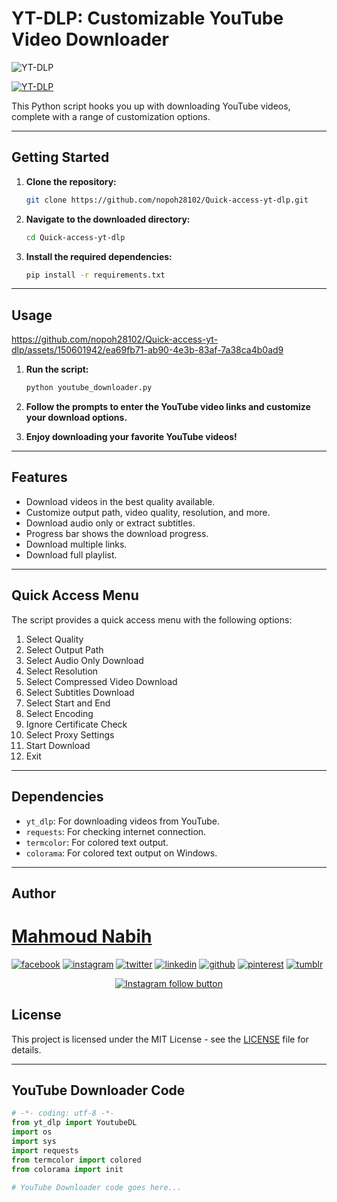 # YT-DLP: Customizable YouTube Video Downloader

![YT-DLP](https://user-images.githubusercontent.com/18350557/176309783-0785949b-9127-417c-8b55-ab5a4333674e.gif)

[![YT-DLP](https://raw.githubusercontent.com/yt-dlp/yt-dlp/master/.github/banner.svg)](#readme)

This Python script hooks you up with downloading YouTube videos, complete with a range of customization options.

---

## Getting Started

1. **Clone the repository:**
    ```bash
    git clone https://github.com/nopoh28102/Quick-access-yt-dlp.git
    ```

2. **Navigate to the downloaded directory:**
    ```bash
    cd Quick-access-yt-dlp
    ```

3. **Install the required dependencies:**
    ```bash
    pip install -r requirements.txt
    ```

---

## Usage
https://github.com/nopoh28102/Quick-access-yt-dlp/assets/150601942/ea69fb71-ab90-4e3b-83af-7a38ca4b0ad9

1. **Run the script:**
    ```bash
    python youtube_downloader.py
    ```

2. **Follow the prompts to enter the YouTube video links and customize your download options.**

3. **Enjoy downloading your favorite YouTube videos!**

---

## Features

- Download videos in the best quality available.
- Customize output path, video quality, resolution, and more.
- Download audio only or extract subtitles.
- Progress bar shows the download progress.
- Download multiple links.
- Download full playlist.

---

## Quick Access Menu

The script provides a quick access menu with the following options:

1. Select Quality
2. Select Output Path
3. Select Audio Only Download
4. Select Resolution
5. Select Compressed Video Download
6. Select Subtitles Download
7. Select Start and End
8. Select Encoding
9. Ignore Certificate Check
10. Select Proxy Settings
11. Start Download
12. Exit

---

## Dependencies

- `yt_dlp`: For downloading videos from YouTube.
- `requests`: For checking internet connection.
- `termcolor`: For colored text output.
- `colorama`: For colored text output on Windows.

---

## Author

# [Mahmoud Nabih](https://github.com/nopoh28102)

<!-- display the social media buttons in your README -->

[![facebook](https://github.com/shikhar1020jais1/Git-Social/blob/master/Icons/Facebook.png (Facebook))][1]
[![instagram](https://github.com/shikhar1020jais1/Git-Social/blob/master/Icons/Instagram.png (Instagram))][2]
[![twitter](https://github.com/shikhar1020jais1/Git-Social/blob/master/Icons/Twitter.png (Twitter))][3]
[![linkedin](https://github.com/shikhar1020jais1/Git-Social/blob/master/Icons/LinkedIn.png (LinkedIn))][4]
[![github](https://github.com/shikhar1020jais1/Git-Social/blob/master/Icons/Github.png (Github))][5]
[![pinterest](https://github.com/shikhar1020jais1/Git-Social/blob/master/Icons/pinterest.png (Pinterest))][6]
[![tumblr](https://github.com/shikhar1020jais1/Git-Social/blob/master/Icons/tumblr.png (Tumblr))][7]

<!-- To Link your profile to the media buttons -->

[1]: https://www.facebook.com/username
[2]: https://www.instagram.com/username
[3]: https://www.twitter.com/username
[4]: https://www.linkedin.com/in/username
[5]: https://www.github.com/nopoh28102
[6]: https://in.pinterest.com/username
[7]: https://username.tumblr.com


<div align="center">
  <a href="https://www.instagram.com/m.nopoh/">
    <img src="https://img.shields.io/badge/Follow%20%40m.nopoh-Follow%20on%20Instagram-833AB4?logo=instagram&style=for-the-badge" alt="Instagram follow button">
  </a>
</div>




## License

This project is licensed under the MIT License - see the [LICENSE](LICENSE) file for details.

---

## YouTube Downloader Code

```python
# -*- coding: utf-8 -*-
from yt_dlp import YoutubeDL
import os
import sys
import requests
from termcolor import colored
from colorama import init

# YouTube Downloader code goes here...


